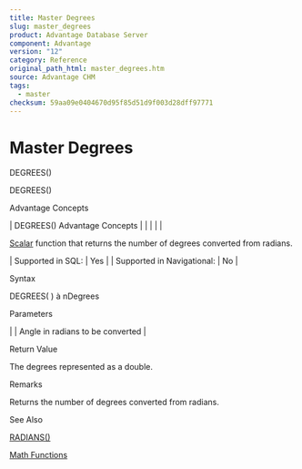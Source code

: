 ```yaml
---
title: Master Degrees
slug: master_degrees
product: Advantage Database Server
component: Advantage
version: "12"
category: Reference
original_path_html: master_degrees.htm
source: Advantage CHM
tags:
  - master
checksum: 59aa09e0404670d95f85d51d9f003d28dff97771
---
```


# Master Degrees

DEGREES()

DEGREES()

Advantage Concepts

| DEGREES()  Advantage Concepts |  |  |  |  |

[Scalar](master_supported_scalar_functions.md) function that returns the number of degrees converted from radians.

| Supported in SQL: | Yes |
| Supported in Navigational: | No |

Syntax

DEGREES( <nRadians> ) à nDegrees

Parameters

| <nRadians> | Angle in radians to be converted |

Return Value

The degrees represented as a double.

Remarks

Returns the number of degrees converted from radians.

See Also

[RADIANS()](master_radians.md)

[Math Functions](master_math_functions.md)

